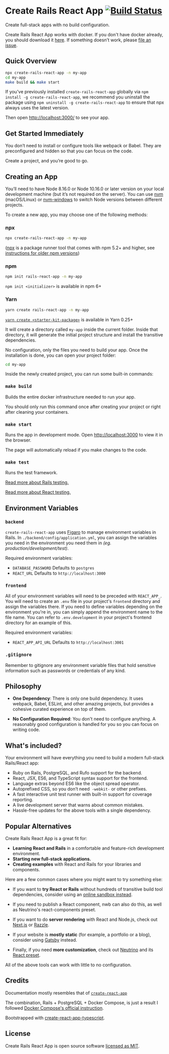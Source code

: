 # Create Rails React App  [![Build Status](https://travis-ci.com/carlosarias1992/create-rails-react-app.svg?token=PXQSTSbcuzTt1ugrMp75&branch=master)](https://travis-ci.com/carlosarias1992/create-rails-react-app)

Create full-stack apps with no build configuration.

Create Rails React App works with docker.
If you don't have docker already, you should download it [here](https://www.docker.com/products/docker-desktop).
If something doesn’t work, please [file an issue](https://github.com/carlosarias1992/create-rails-react-app/issues/new).

## Quick Overview

```bash
npx create-rails-react-app -n my-app
cd my-app
make build && make start
```

If you've previously installed `create-rails-react-app` globally via `npm install -g create-rails-react-app`, we recommend you uninstall the package using `npm uninstall -g create-rails-react-app` to ensure that npx always uses the latest version.

Then open [http://localhost:3000/](http://localhost:3000/) to see your app.

## Get Started Immediately
You don’t need to install or configure tools like webpack or Babel.
They are preconfigured and hidden so that you can focus on the code.

Create a project, and you’re good to go.

## Creating an App
You’ll need to have Node 8.16.0 or Node 10.16.0 or later version on your local development machine (but it’s not required on the server). You can use [nvm](https://github.com/nvm-sh/nvm#installation) (macOS/Linux) or [nvm-windows](https://github.com/coreybutler/nvm-windows#node-version-manager-nvm-for-windows) to switch Node versions between different projects.

To create a new app, you may choose one of the following methods:

### npx
```bash
npx create-rails-react-app -n my-app
```
([npx](https://medium.com/@maybekatz/introducing-npx-an-npm-package-runner-55f7d4bd282b) is a package runner tool that comes with npm 5.2+ and higher, see [instructions for older npm versions](https://github.com/carlosarias1992/create-rails-react-app/blob/master/instructions.md))

### npm
```bash
npm init rails-react-app -n my-app
```
`npm init <initializer>` is available in npm 6+

### Yarn
```bash
yarn create rails-react-app -n my-app
```
[`yarn create <starter-kit-package>`](https://yarnpkg.com/lang/en/docs/cli/create/) is available in Yarn 0.25+

It will create a directory called `my-app` inside the current folder.
Inside that directory, it will generate the initial project structure and install the transitive dependencies.

No configuration, only the files you need to build your app.
Once the installation is done, you can open your project folder:

```bash
cd my-app
```

Inside the newly created project, you can run some built-in commands:

### `make build`
Builds the entire docker infrastructure needed to run your app.

You should only run this command once after creating your project or right after cleaning your containers.

### `make start`
Runs the app in development mode.
Open [http://localhost:3000](http://localhost:3000) to view it in the browser.

The page will automatically reload if you make changes to the code.

### `make test`
Runs the test framework.

[Read more about Rails testing.](https://guides.rubyonrails.org/testing.html)

[Read more about React testing.](https://create-react-app.dev/docs/running-tests/)

## Environment Variables

### `backend`

`create-rails-react-app` uses [Figaro](https://github.com/laserlemon/figaro) to manage environment variables in Rails. In `./backend/config/application.yml`, you can assign the variables you need in the environment you need them in *(eg. production/development/test)*.

Required environment variables:

* `DATABASE_PASSWORD` Defaults to `postgres`
* `REACT_URL` Defaults to `http://localhost:3000`

### `frontend`

All of your environment variables will need to be preceded with `REACT_APP_`. You will need to create an `.env` file in your project's `frontend` directory and assign the variables there. If you need to define variables depending on the environment you're in, you can simply append the environment name to the file name.
You can refer to `.env.development` in your project's frontend directory for an example of this. 

Required environment variables:

* `REACT_APP_API_URL` Defaults to `http://localhost:3001` 

### `.gitignore`

Remember to gitignore any environment variable files that hold sensitive information such as passwords or credentials of any kind.

## Philosophy
* **One Dependency**: There is only one build dependency. It uses webpack, Babel, ESLint, and other amazing projects, but provides a cohesive curated experience on top of them.

* **No Configuration Required**: You don't need to configure anything. A reasonably good configuration is handled for you so you can focus on writing code.

## What's included?

Your environment will have everything you need to build a modern full-stack Rails/React app:

* Ruby on Rails, PostgreSQL, and Rufo support for the backend.
* React, JSX, ES6, and TypeScript syntax support for the frontend.
* Language extras beyond ES6 like the object spread operator.
* Autoprefixed CSS, so you don’t need` -webkit-` or other prefixes.
* A fast interactive unit test runner with built-in support for coverage reporting.
* A live development server that warns about common mistakes.
* Hassle-free updates for the above tools with a single dependency.

## Popular Alternatives
Create Rails React App is a great fit for:

* **Learning React and Rails** in a comfortable and feature-rich development environment.
* **Starting new full-stack applications.**
* **Creating examples** with React and Rails for your libraries and components.

Here are a few common cases where you might want to try something else:

* If you want to **try React or Rails** without hundreds of transitive build tool dependencies, consider using an [online sandbox instead](https://codesandbox.io/s/new).

* If you need to publish a React component, nwb can also do this, as well as Neutrino's react-components preset.

* If you want to do **server rendering** with React and Node.js, check out [Next.js](https://github.com/zeit/next.js/) or [Razzle](https://github.com/jaredpalmer/razzle). 

* If your website is **mostly static** (for example, a portfolio or a blog), consider using [Gatsby](https://www.gatsbyjs.org/) instead. 

* Finally, if you need **more customization**, check out [Neutrino](https://neutrinojs.org/) and its [React preset](https://neutrinojs.org/packages/react/).

All of the above tools can work with little to no configuration.

## Credits
Documentation mostly resembles that of [`create-react-app`](https://github.com/facebook/create-react-app)

The combination, Rails + PostgreSQL + Docker Compose, is just a result I followed [Docker Compose's official instruction](https://docs.docker.com/compose/rails/).

Bootstrapped with [create-react-app-typescript](https://github.com/wmonk/create-react-app-typescript).

## License
Create Rails React App is open source software [licensed as MIT](https://github.com/carlosarias1992/create-rails-react-app/blob/master/LICENSE).
